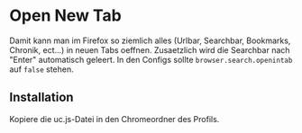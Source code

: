 # Open New Tab
Damit kann man im Firefox so ziemlich alles (Urlbar, Searchbar, Bookmarks, Chronik, ect...) in neuen Tabs oeffnen. 
Zusaetzlich wird die Searchbar nach "Enter" automatisch geleert. In den Configs sollte `browser.search.openintab` auf `false` stehen.

## Installation
Kopiere die uc.js-Datei in den Chromeordner des Profils.

